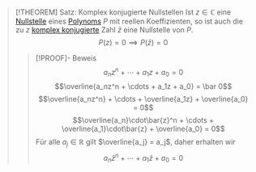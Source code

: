 > [!THEOREM] Satz: Komplex konjugierte Nullstellen
> Ist $z\in \mathbb{C}$ eine [Nullstelle](Nullstelle.md) eines [Polynoms](../Polynom.md) $P$ mit reellen Koeffizienten, so ist auch die zu $z$ [komplex konjugierte](../../../../Komplexe%20Zahlen/komplexe%20Konjugation/Komplexe%20Konjugation.md) Zahl $\bar{z}$ eine Nullstelle von $P$.
> $$P(z)=0\implies P(\bar{z}) = 0$$
> > [!PROOF]- Beweis
> > $$a_nz^n + \cdots + a_1z + a_0 = 0$$
> > $$\overline{a_nz^n + \cdots + a_1z + a_0} = \bar 0$$
> > $$\overline{a_nz^n} + \cdots + \overline{a_1z} + \overline{a_0} = 0$$
> > $$\overline{a_n}\cdot\bar{z}^n + \cdots + \overline{a_1}\cdot\bar{z} + \overline{a_0} = 0$$
> > Für alle $a_j\in \mathbb{R}$ gilt $\overline{a_j} = a_j$, daher erhalten wir
> > $$a_n\bar{z}^n + \cdots + a_1\bar{z} + a_0 = 0$$